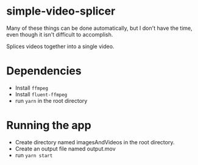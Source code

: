# simple-video-splicer
Many of these things can be done automatically, but I don't have the time, even though it isn't difficult to accomplish.

Splices videos together into a single video.

# Dependencies
- Install `ffmpeg`
- Install `fluent-ffmpeg`
- run `yarn` in the root directory

# Running the app
- Create directory named imagesAndVideos in the root directory.
- Create an output file named output.mov
- run `yarn start`
